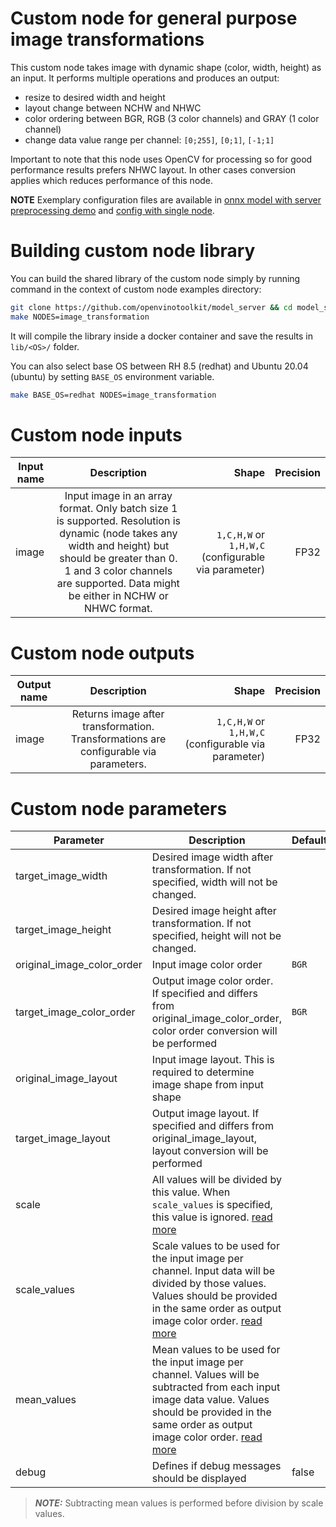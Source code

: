 # Custom node for general purpose image transformations 

This custom node takes image with dynamic shape (color, width, height) as an input. It performs multiple operations and produces an output:
- resize to desired width and height
- layout change between NCHW and NHWC
- color ordering between BGR, RGB (3 color channels) and GRAY (1 color channel)
- change data value range per channel: `[0;255]`, `[0;1]`, `[-1;1]`

Important to note that this node uses OpenCV for processing so for good performance results prefers NHWC layout.
In other cases conversion applies which reduces performance of this node.

**NOTE** Exemplary configuration files are available in [onnx model with server preprocessing demo](https://github.com/openvinotoolkit/model_server/tree/main/demos/using_onnx_model/python) and [config with single node](example_config.json).

# Building custom node library

You can build the shared library of the custom node simply by running command in the context of custom node examples directory:
```bash
git clone https://github.com/openvinotoolkit/model_server && cd model_server/src/custom_nodes
make NODES=image_transformation
```
It will compile the library inside a docker container and save the results in `lib/<OS>/` folder.

You can also select base OS between RH 8.5 (redhat) and Ubuntu 20.04 (ubuntu) by setting `BASE_OS` environment variable.
```bash
make BASE_OS=redhat NODES=image_transformation
```

# Custom node inputs

| Input name       | Description           | Shape  | Precision |
| ------------- |:-------------:| -----:| ------:|
| image      | Input image in an array format. Only batch size 1 is supported. Resolution is dynamic (node takes any width and height) but should be greater than 0. 1 and 3 color channels are supported. Data might be either in NCHW or NHWC format. | `1,C,H,W` or `1,H,W,C` (configurable via parameter) | FP32 |


# Custom node outputs

| Output name        | Description           | Shape  | Precision |
| ------------- |:-------------:| -----:| -------:|
| image      | Returns image after transformation. Transformations are configurable via parameters.  | `1,C,H,W` or `1,H,W,C` (configurable via parameter) | FP32 |

# Custom node parameters

| Parameter        | Description           | Default  | Required |
| ------------- | ------------- | ------------- | ----------- |
| target_image_width  | Desired image width after transformation. If not specified, width will not be changed. |  |  |
| target_image_height  | Desired image height after transformation. If not specified, height will not be changed. |  |  |
| original_image_color_order  | Input image color order | `BGR` |  |
| target_image_color_order  | Output image color order. If specified and differs from original_image_color_order, color order conversion will be performed | `BGR` |  |
| original_image_layout  | Input image layout. This is required to determine image shape from input shape | | &check; |
| target_image_layout  | Output image layout. If specified and differs from original_image_layout, layout conversion will be performed | | |
| scale  | All values will be divided by this value. When `scale_values` is specified, this value is ignored. [read more](https://docs.openvino.ai/2024/documentation/legacy-features/transition-legacy-conversion-api.html#scale-values) | | |
| scale_values  | Scale values to be used for the input image per channel. Input data will be divided by those values. Values should be provided in the same order as output image color order. [read more](https://docs.openvino.ai/2024/documentation/legacy-features/transition-legacy-conversion-api.html#scale-values) | | |
| mean_values  | Mean values to be used for the input image per channel. Values will be subtracted from each input image data value. Values should be provided in the same order as output image color order. [read more](https://docs.openvino.ai/2024/documentation/legacy-features/transition-legacy-conversion-api.html#mean-values) | | |
| debug  | Defines if debug messages should be displayed | false | |

> **_NOTE:_**  Subtracting mean values is performed before division by scale values.
